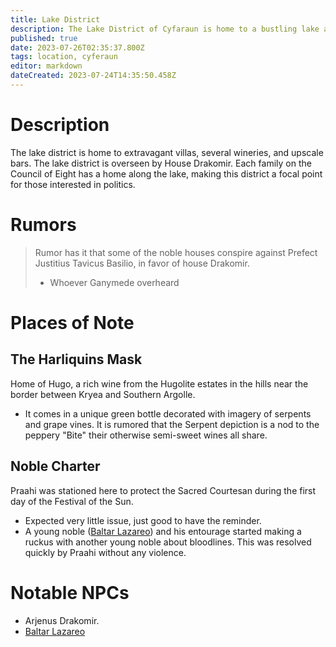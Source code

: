 ```yaml
---
title: Lake District
description: The Lake District of Cyfaraun is home to a bustling lake and elegant villas belonging to the city's most elite families.
published: true
date: 2023-07-26T02:35:37.800Z
tags: location, cyferaun
editor: markdown
dateCreated: 2023-07-24T14:35:50.458Z
---
```


# Description
The lake district is home to extravagant villas, several wineries, and upscale bars. The lake district is overseen by House Drakomir. Each family on the Council of Eight has a home along the lake, making this district a focal point for those interested in politics.

# Rumors
> Rumor has it that some of the noble houses conspire against Prefect Justitius Tavicus Basilio, in favor of house Drakomir.
> - Whoever Ganymede overheard
# Places of Note
## The Harliquins Mask
Home of Hugo, a rich wine from the Hugolite estates in the hills near the border between Kryea and Southern Argolle.
- It comes in a unique green bottle decorated with imagery of serpents and grape vines. It is rumored that the Serpent depiction is a nod to the peppery "Bite" their otherwise semi-sweet wines all share.

## Noble Charter
Praahi was stationed here to protect the Sacred Courtesan during the first day of the Festival of the Sun.
- Expected very little issue, just good to have the reminder.
- A young noble ([Baltar Lazareo](/npcs/baltar_lazareo)) and his entourage started making a ruckus with another young noble about bloodlines. This was resolved quickly by Praahi without any violence.

# Notable NPCs
- Arjenus Drakomir. 
- [Baltar Lazareo](/npcs/baltar_lazareo)